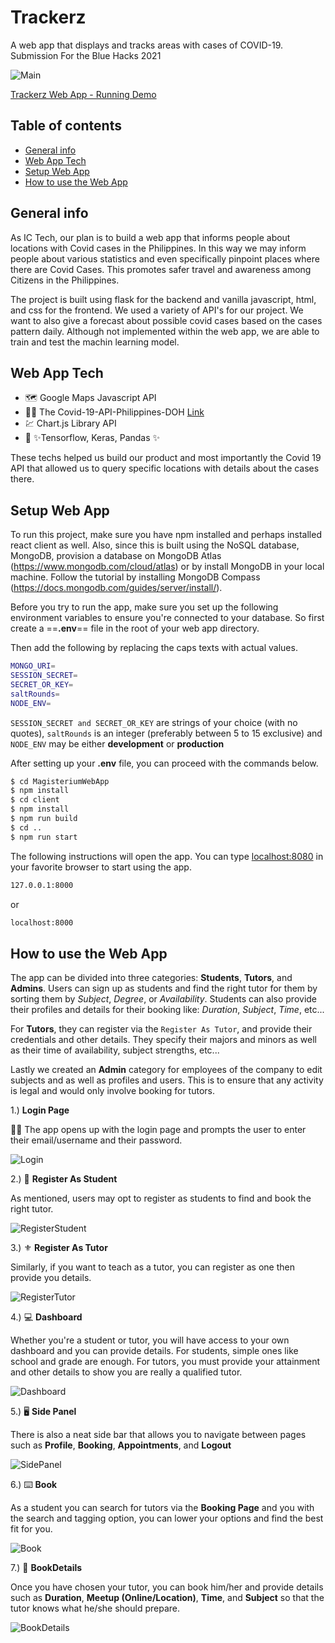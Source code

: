 # Trackerz
A web app that displays and tracks areas with cases of COVID-19. Submission For the Blue Hacks 2021

![Main][Main_Page]

[Trackerz Web App - Running Demo](trackerz-ic-tech.herokuapp.com)

## Table of contents
* [General info](#general-info)
* [Web App Tech](#web-app-tech)
* [Setup Web App](#setup-web-app)
* [How to use the Web App](#how-to-use-web-app)

## General info
As IC Tech, our plan is to build a web app that informs people about locations with Covid cases in the Philippines. In this way we may inform people about various statistics and even specifically pinpoint places where there are Covid Cases. This promotes safer travel and awareness among Citizens in the Philippines.

The project is built using flask for the backend and vanilla javascript, html, and css for the frontend. We used a variety of API's for our project. We want to also give a forecast about possible covid cases based on the cases pattern daily. Although not implemented within the web app, we are able to train and test the machin learning model.


## Web App Tech

- 🗺️ Google Maps Javascript API
- 👩‍⚕️ The Covid-19-API-Philippines-DOH [Link](https://documenter.getpostman.com/view/12463261/T1LV9jLU) 
- 💹 Chart.js Library API
- 🤖 ✨Tensorflow, Keras, Pandas ✨

These techs helped us build our product and most importantly the Covid 19 API that allowed us to query specific locations with details about the cases there. 

[Covid19API]:
https://github.com/Blue-Hacks-2021/Trackerz/blob/main/media/covid_api.png



## Setup Web App
To run this project, make sure you have npm installed and perhaps installed react client as well. Also, since this is built using the NoSQL database, MongoDB, provision a database on MongoDB Atlas (https://www.mongodb.com/cloud/atlas) or by install MongoDB in your local machine. Follow the tutorial by installing MongoDB Compass (https://docs.mongodb.com/guides/server/install/).

Before you try to run the app, make sure you set up the following environment variables to ensure you're connected to your database. So first create a ==**.env**== file in the root of your web app directory. 

Then add the following by replacing the caps texts with actual values.

```sh
MONGO_URI=
SESSION_SECRET=
SECRET_OR_KEY=
saltRounds=
NODE_ENV=
```

`SESSION_SECRET and SECRET_OR_KEY` are strings of your choice (with no quotes), `saltRounds` is an integer (preferably between 5 to 15 exclusive) and `NODE_ENV` may be either **development** or **production**

After setting up your **.env** file, you can proceed with the commands below.

```sh
$ cd MagisteriumWebApp
$ npm install
$ cd client
$ npm install 
$ npm run build
$ cd ..
$ npm run start
```

The following instructions will open the app. You can type [localhost:8080](localhost.8080) in your favorite browser to start using the app. 

```sh
127.0.0.1:8000
```

or 

```sh
localhost:8000
```

## How to use the Web App

The app can be divided into three categories: **Students**, **Tutors**, and **Admins**. Users can sign up as students and find the right tutor for them by sorting them by *Subject*, *Degree*, or *Availability*. Students can also provide their profiles and details for their booking like: *Duration*, *Subject*, *Time*, etc...

For **Tutors**, they can register via the `Register As Tutor`, and provide their credentials and other details. They specify their majors and minors as well as their time of availability, subject strengths, etc...

Lastly we created an **Admin** category for employees of the company to edit subjects and as well as profiles and users. This is to ensure that any activity is legal and would only involve booking for tutors. 

1.) **Login Page**

🧑‍💻 The app opens up with the login page and prompts the user to enter their email/username and their password.

![Login][Login]


2.) 🔱 **Register As Student**

As mentioned, users may opt to register as students to find and book the right tutor.

![RegisterStudent][RegisterStudent]

3.) ⚜️ **Register As Tutor**

Similarly, if you want to teach as a tutor, you can register as one then provide you details.

![RegisterTutor][RegisterTutor]


4.) 💻 **Dashboard**

Whether you're a student or tutor, you will have access to your own dashboard and you can provide details. For students, simple ones like school and grade are enough. For tutors, you must provide your attainment and other details to show you are really a qualified tutor. 

![Dashboard][Dashboard]

5.) 🖥️ **Side Panel**

There is also a neat side bar that allows you to navigate between pages such as **Profile**, **Booking**, **Appointments**, and **Logout** 

![SidePanel][SidePanel]

6.) ⌨️ **Book**

As a student you can search for tutors via the **Booking Page** and you with the search and tagging option, you can lower your options and find the best fit for you. 

![Book][Book]

7.) 💾 **BookDetails**

Once you have chosen your tutor, you can book him/her and provide details such as **Duration**, **Meetup (Online/Location)**, **Time**, and **Subject** so that the tutor knows what he/she should prepare.

![BookDetails][BookDetails]



 
[Main_Page]:
https://github.com/HansGabriel/Magisterium/blob/main/media/mg12.png
[Dashboard]:
https://github.com/HansGabriel/Magisterium/blob/main/media/mg9.png
[SidePanel]:
https://github.com/HansGabriel/Magisterium/blob/main/media/mg6.png
[Login]:
https://github.com/HansGabriel/Magisterium/blob/main/media/mg4.png
[Book]:
https://github.com/HansGabriel/Magisterium/blob/main/media/mg7.png
[RegisterStudent]:
https://github.com/HansGabriel/Magisterium/blob/main/media/mg5.png
[RegisterTutor]:
https://github.com/HansGabriel/Magisterium/blob/main/media/mg11.png
[BookDetails]:
https://github.com/HansGabriel/Magisterium/blob/main/media/mg8.png
[Template1]:
https://github.com/HansGabriel/Magisterium/blob/main/media/template1.png
[Template2]:
https://github.com/HansGabriel/Magisterium/blob/main/media/template2.png
[Template3]:
https://github.com/HansGabriel/Magisterium/blob/main/media/template3.png